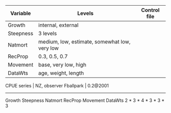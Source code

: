 Variable    | Levels                                        | Control file
----------- | --------------------------------------------- | ------------
Growth      | internal, external                            | 
Steepness   | 3 levels                                      |
Natmort     | medium, low, estimate, somewhat low, very low |
RecProp     | 0.3, 0.5, 0.7
Movement    | base, very low, high
DataWts     | age, weight, length


CPUE series | NZ, observer
Fballpark   | 0.2@2001


--------------------------------------------------------------------------------

Growth  Steepness  Natmort  RecProp  Movement  DataWts
2     * 3        * 4      * 3      * 3       * 3
